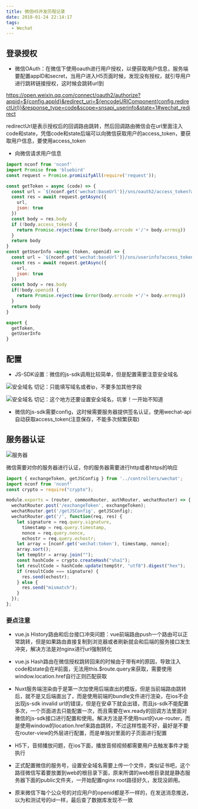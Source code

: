 ```yaml
---
title: 微信H5开发历程记录
date: 2018-01-24 22:14:17
tags:
  - Wechat
---
```


## 登录授权

- 微信OAuth：在微信下使用oauth进行用户授权，以便获取用户信息，服务端要配置appID和secret，当用户进入H5页面时候，发现没有授权，就引导用户进行跳转链接授权，这时候会跳转url到

https://open.weixin.qq.com/connect/oauth2/authorize?appid=${config.appId}&redirect_uri=${encodeURIComponent(config.redirectUrl)}&response_type=code&scope=snsapi_userinfo&state=1#wechat_redirect

redirectUrl是表示授权后的回调路由跳转，然后回调路由微信会在url里面注入code和state，凭借code和state后端可以向微信获取用户的access_token，要获取用户信息，要使用access_token

- 向微信请求用户信息

```js
import nconf from 'nconf'
import Promise from 'bluebird'
const request = Promise.promisifyAll(require('request'));

const getToken = async (code) => {
  const url = `${nconf.get('wechat:baseUrl')}/sns/oauth2/access_token?appid=${nconf.get('wechat:appId')}&secret=${nconf.get('wechat:appSecret')}&code=${code}&grant_type=authorization_code`;
  const res = await request.getAsync({
    url,
    json: true
  })
  const body = res.body
  if (!body.access_token) {
    return Promise.reject(new Error(body.errcode +'/'+ body.errmsg))
  }
  return body
}
const getUserInfo =async (token, openid) => {
  const url = `${nconf.get('wechat:baseUrl')}/sns/userinfo?access_token=${token}&openid=${openid}&lang=zh_CN`
  const res = await request.getAsync({
    url,
    json: true
  })
  const body = res.body
  if(!body.openid) {
    return Promise.reject(new Error(body.errcode +'/'+ body.errmsg))
  }
  return body
}

export {
  getToken,
  getUserInfo
}
```

## 配置

- JS-SDK设置：微信的js-sdk调用比较简单，但是配置需要注意安全域名

![安全域名](/images/save-domain.png)
切记：只能填写域名或者ip，不要多加其他字段

![安全域名](/images/save-domain2.png)
切记：这个地方还要设置安全域名，坑爹！一开始不知道

- 微信的js-sdk需要config，这时候需要服务器提供签名认证，使用wechat-api自动获取access_token(注意保存，不能多次频繁获取)

## 服务器认证

![服务器](/images/server.png)

微信需要对你的服务器进行认证，你的服务器需要进行http或者https的响应

```js
import { exchangeToken, getJSConfig } from '../controllers/wechat';
import nconf from 'nconf'
const crypto = require("crypto");

module.exports = (router, commonRouter, authRouter, wechatRouter) => {
  wechatRouter.post('/exchangeToken', exchangeToken);
  wechatRouter.get('/getJSConfig', getJSConfig);
  wechatRouter.get('/', function(req, res) {
    let signature = req.query.signature,
      timestamp = req.query.timestamp,
      nonce = req.query.nonce,
      echostr = req.query.echostr;
    let array = [nconf.get('wechat:token'), timestamp, nonce];
    array.sort();
    let tempStr = array.join("");
    const hashCode = crypto.createHash("sha1");
    let resultCode = hashCode.update(tempStr, "utf8").digest("hex");
    if (resultCode === signature) {
      res.send(echostr);
    } else {
      res.send("mismatch");
    }
  });
};
```

### 要点注意

- vue.js History路由和后台接口冲突问题：vue前端路由push一个路由可以正常跳转，但是如果路由直接复制到浏览器或者刷新就会和后端的服务接口发生冲突，解决方法是对nginx进行url强制转化

- vue.js Hash路由在微信授权跳转回来的时候由于带有#的原因，导致注入code和state会在#前面，无法用this.$route.query来获取，需要使用window.location.href自行正则匹配获取

- Nuxt服务端渲染由于是第一次加使用后端直出的模版，但是当前端路由跳转后，就不是又后端直出了，而是使用前端的bundle文件进行渲染，在ios不会出现js-sdk invalid url的错误，但是在安卓下就会出错，而且js-sdk不能配置多次，一个页面进去只能配置一次，而且需要在wx.ready的回调方法里面对微信的js-sdk接口进行配置和使用。解决方法是不使用nuxt的vue-router，而是使用window的location.href来路由跳转，不过这样性能不好，最好是不要在router-view的外层进行配置，而是单独对里面的子页面进行配置

- H5下，音频播放问题，在ios下面，播放音频视频都需要用户去触发事件才能执行

- 正式配置微信的服务号，设置安全域名需要上传一个文件，类似证书吧，这个路径微信写着要放置到web的根目录下面，原来所谓的web根目录就是静态服务器下面的public文件夹，一开始配置nginx root路径好久，发现没卵用。

- 原来微信下每个公众号的对应用户的openid都是不一样的，在发送消息推送，以为和测试号的id一样，最后查了数据库发现不一致